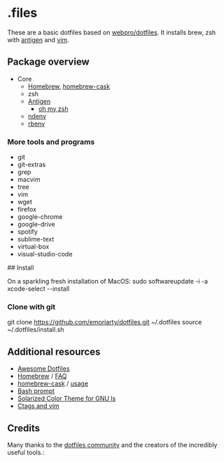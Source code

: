 # .files

These are a basic dotfiles based on [webpro/dotfiles](https://github.com/webpro/dotfiles).
It installs brew, zsh with [antigen](https://github.com/zsh-users/antigen) and [vim](http://www.vim.org/).

## Package overview

* Core
  * [Homebrew](http://brew.sh/), [homebrew-cask](http://caskroom.io/)
  * zsh
  * [Antigen](https://github.com/zsh-users/antigen)
    * [oh my zsh](https://github.com/robbyrussell/oh-my-zsh)
  * [ndenv](https://github.com/riywo/ndenv)
  * [rbenv](https://github.com/rbenv/rbenv)

### More tools and programs

  * git
  * git-extras
  * grep
  * macvim
  * tree
  * vim
  * wget
  * firefox
  * google-chrome
  * google-drive
  * spotify
  * sublime-text
  * virtual-box
  * visual-studio-code

## Install

On a sparkling fresh installation of MacOS:
  sudo softwareupdate -i -a
  xcode-select --install 

### Clone with git

git clone https://github.com/emoriarty/dotfiles.git ~/.dotfiles
source ~/.dotfiles/install.sh

## Additional resources

  * [Awesome Dotfiles](https://github.com/webpro/awesome-dotfiles)
  * [Homebrew](http://brew.sh/) / [FAQ](https://github.com/Homebrew/homebrew/wiki/FAQ)
  * [homebrew-cask](http://caskroom.io/) / [usage](https://github.com/phinze/homebrew-cask/blob/master/USAGE.md)
  * [Bash prompt](http://wiki.archlinux.org/index.php/Color_Bash_Prompt)
  * [Solarized Color Theme for GNU ls](https://github.com/seebi/dircolors-solarized)		
  * [Ctags and vim](https://andrew.stwrt.ca/posts/vim-ctags/)

## Credits

Many thanks to the [dotfiles community](http://dotfiles.github.io/) and the creators of the incredibly useful tools.:
